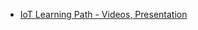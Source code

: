 
* [IoT Learning Path - Videos, Presentation](https://github.com/microsoft/Internet-of-Things-Event-Learning-Path)

